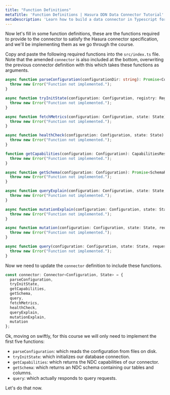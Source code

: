 ```yaml
---
title: "Function Definitions"
metaTitle: 'Function Definitions | Hasura DDN Data Connector Tutorial'
metaDescription: 'Learn how to build a data connector in Typescript for Hasura DDN'
---
```


Now let's fill in some function definitions, these are the functions required to provide to the connector to satisfy 
the Hasura connector specification, and we'll be implementing them as we go through the course.

Copy and paste the following required functions into the `src/index.ts` file. Note that the amended `connector` is 
also included at the bottom, overwriting the previous connector definition with this which takes these functions as 
arguments.

```typescript
async function parseConfiguration(configurationDir: string): Promise<Configuration> {
  throw new Error("Function not implemented.");
}

async function tryInitState(configuration: Configuration, registry: Registry): Promise<State> {
  throw new Error("Function not implemented.");
}

async function fetchMetrics(configuration: Configuration, state: State): Promise<undefined> {
  throw new Error("Function not implemented.");
}

async function healthCheck(configuration: Configuration, state: State): Promise<undefined> {
  throw new Error("Function not implemented.");
}

function getCapabilities(configuration: Configuration): CapabilitiesResponse {
  throw new Error("Function not implemented.");
}

async function getSchema(configuration: Configuration): Promise<SchemaResponse> {
  throw new Error("Function not implemented.");
}

async function queryExplain(configuration: Configuration, state: State, request: QueryRequest): Promise<ExplainResponse> {
  throw new Error("Function not implemented.");
}

async function mutationExplain(configuration: Configuration, state: State, request: MutationRequest): Promise<ExplainResponse> {
  throw new Error("Function not implemented.");
}

async function mutation(configuration: Configuration, state: State, request: MutationRequest): Promise<MutationResponse> {
  throw new Error("Function not implemented.");
}

async function query(configuration: Configuration, state: State, request: QueryRequest): Promise<QueryResponse> {
  throw new Error("Function not implemented.");
}
```

Now we need to update the `connector` definition to include these functions.

```typescript
const connector: Connector<Configuration, State> = {
  parseConfiguration,
  tryInitState,
  getCapabilities,
  getSchema,
  query,
  fetchMetrics,
  healthCheck,
  queryExplain,
  mutationExplain,
  mutation
};
```

Ok, moving on swiftly, for this course we will only need to implement the first five functions: 
- `parseConfiguration`: which reads the configuration from files on disk.
- `tryInitState`: which initializes our database connection. 
- `getCapabilities`: which returns the NDC capabilities of our connector.
- `getSchema`: which returns an NDC schema containing our tables and columns.
- `query`: which actually responds to query requests.

Let's do that now.